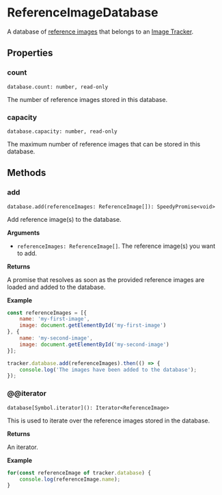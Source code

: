 # ReferenceImageDatabase

A database of [reference images](reference-image.md) that belongs to an [Image Tracker](image-tracker.md).

## Properties

### count

`database.count: number, read-only`

The number of reference images stored in this database.

### capacity

`database.capacity: number, read-only`

The maximum number of reference images that can be stored in this database.

## Methods

### add

`database.add(referenceImages: ReferenceImage[]): SpeedyPromise<void>`

Add reference image(s) to the database.

**Arguments**

* `referenceImages: ReferenceImage[]`. The reference image(s) you want to add.

**Returns**

A promise that resolves as soon as the provided reference images are loaded and added to the database.

**Example**

```js
const referenceImages = [{
    name: 'my-first-image',
    image: document.getElementById('my-first-image')
}, {
    name: 'my-second-image',
    image: document.getElementById('my-second-image')
}];

tracker.database.add(referenceImages).then(() => {
    console.log('The images have been added to the database');
});
```

### @@iterator

`database[Symbol.iterator](): Iterator<ReferenceImage>`

This is used to iterate over the reference images stored in the database.

**Returns**

An iterator.

**Example**

```js
for(const referenceImage of tracker.database) {
    console.log(referenceImage.name);
}
```